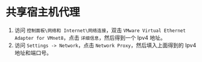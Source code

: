 # 共享宿主机代理

1. 访问 `控制面板\网络和 Internet\网络连接`，双击 `VMware Virtual Ethernet Adapter for VMnet8`，点击 `详细信息`，然后得到一个 Ipv4 地址。
2. 访问 `Settings -> Network`，点击 `Network Proxy`，然后填入上面得到的 Ipv4 地址和端口号。
